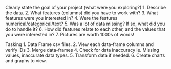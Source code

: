 Clearly state the goal of your project (what were you exploring?)
    1. Describe the data.
    2. What features (columns) did you have to work with?
    3. What features were you interested in?
    4. Were the features numerical/categorical/text?
    5. Was a lot of data missing? If so, what did you do to handle it?
    6. How did features relate to each other, and the values that you were interested in?
    7. Pictures are worth 1000s of words!

Tasking
    1. Data Frame csv files.
    2. View each data-frame columns and verify IDs
    3. Merge data-frames 
    4. Check for data inaccuracy ie. Missing values, inaccurate data types. 
    5. Transform data if needed.
    6. Create charts and graphs to view.